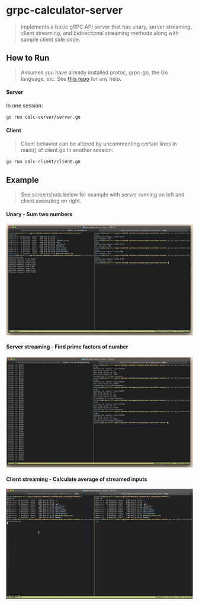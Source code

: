 # grpc-calculator-server
> implements a basic gRPC API server that has unary, server streaming, client
> streaming, and bidirectional streaming methods along with sample client side
> code.

## How to Run
> Assumes you have already installed protoc, grpc-go, the Go language, etc. See [this
> repo](https://github.com/protocolbuffers/protobuf) for any help.
#### Server
In one session:
```sh
go run calc-server/server.go
```

#### Client
> Client behavior can be altered by uncommenting certain lines in main() of
> client.go
In another session:
```sh
go run calc-client/client.go
```

## Example
> See screenshots below for example with server running on left and client
> executing on right.

#### Unary - Sum two numbers
![unary-screenshot](images/unary-screenshot.png)


#### Server streaming - Find prime factors of number
![sever-streaming-screenshot](images/server-streaming-screenshot.png)

#### Client streaming - Calculate average of streamed inputs
![client-streaming-screenshot](images/client-streaming.gif)
